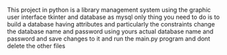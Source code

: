 This project in python is a library management system using the graphic user interface tkinter and database as mysql only thing you need to do is to build a database having attributes and particularly
the constraints change the database name and password using yours actual database name and password and save changes to it and run the main.py program and dont delete the other files

